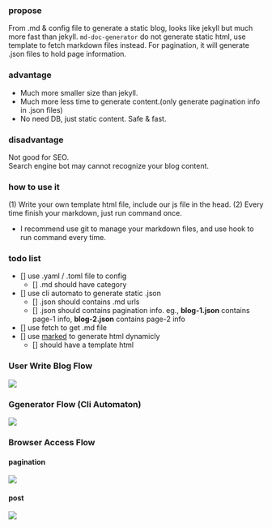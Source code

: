 
### propose 

From .md & config file to generate a static blog, 
looks like jekyll but much more fast than jekyll. 
```md-doc-generator``` do not generate static html, use template to fetch markdown files instead.
For pagination, it will generate .json files to hold page information.

### advantage

+ Much more smaller size than jekyll.
+ Much more less time to generate content.(only generate pagination info in .json files)
+ No need DB, just static content. Safe & fast.

### disadvantage

Not good for SEO.  
Search engine bot may cannot recognize your blog content.

### how to use it

(1) Write your own template html file, include our js file in the head.
(2) Every time finish your markdown, just run command once.
  + I recommend use git to manage your markdown files, and use hook to run command every time.

### todo list

+ [] use .yaml / .toml file to config
  - [] .md should have category
+ [] use cli automato to generate static .json 
  - [] .json should contains .md urls
  - [] .json should contains pagination info. 
      eg., **blog-1.json** contains page-1 info, **blog-2.json** contains page-2 info
+ [] use fetch to get .md file
+ [] use [marked](https://github.com/markedjs/marked) to generate html dynamicly
  - [] should have a template html


### User Write Blog Flow

[![](https://mermaid.ink/img/eyJjb2RlIjoiXG5ncmFwaCBURDtcbiAgdXNlclt5b3VyIGlkZWEgZXRjLl0tLXdyaXRlLS0-bWRbbWFya2Rvd24gZmlsZV07XG4iLCJtZXJtYWlkIjp7fSwidXBkYXRlRWRpdG9yIjpmYWxzZX0)](https://mermaid-js.github.io/mermaid-live-editor/#/edit/eyJjb2RlIjoiXG5ncmFwaCBURDtcbiAgdXNlclt5b3VyIGlkZWEgZXRjLl0tLXdyaXRlLS0-bWRbbWFya2Rvd24gZmlsZV07XG4iLCJtZXJtYWlkIjp7fSwidXBkYXRlRWRpdG9yIjpmYWxzZX0)

### Ggenerator Flow (Cli Automaton)

[![](https://mermaid.ink/img/eyJjb2RlIjoiZ3JhcGggVEQ7XG4gIG1kW21hcmtkb3duIGZpbGVdICYgY29uZmlnW3lhbWwgZmlsZV0tLT5qc29uW2pzb24gZmlsZTogZm9yIHBhZ2luYXRpb25dOyIsIm1lcm1haWQiOnt9LCJ1cGRhdGVFZGl0b3IiOmZhbHNlfQ)](https://mermaid-js.github.io/mermaid-live-editor/#/edit/eyJjb2RlIjoiZ3JhcGggVEQ7XG4gIG1kW21hcmtkb3duIGZpbGVdICYgY29uZmlnW3lhbWwgZmlsZV0tLT5qc29uW2pzb24gZmlsZTogZm9yIHBhZ2luYXRpb25dOyIsIm1lcm1haWQiOnt9LCJ1cGRhdGVFZGl0b3IiOmZhbHNlfQ)

### Browser Access Flow

#### pagination

[![](https://mermaid.ink/img/eyJjb2RlIjoiZ3JhcGggVEQ7XG4gIHRlbXAodGVtcGxhdGUgaHRtbCkgJiBqc29uW2pzb24gZmlsZV0tLT5odG1sOyIsIm1lcm1haWQiOnt9LCJ1cGRhdGVFZGl0b3IiOmZhbHNlfQ)](https://mermaid-js.github.io/mermaid-live-editor/#/edit/eyJjb2RlIjoiZ3JhcGggVEQ7XG4gIHRlbXAodGVtcGxhdGUgaHRtbCkgJiBqc29uW2pzb24gZmlsZV0tLT5odG1sOyIsIm1lcm1haWQiOnt9LCJ1cGRhdGVFZGl0b3IiOmZhbHNlfQ)

#### post

[![](https://mermaid.ink/img/eyJjb2RlIjoiZ3JhcGggVEQ7XG4gIHRlbXAodGVtcGxhdGUgaHRtbCkgJiBtZFttYXJrZG93biBmaWxlXS0tPmh0bWw7IiwibWVybWFpZCI6e30sInVwZGF0ZUVkaXRvciI6ZmFsc2V9)](https://mermaid-js.github.io/mermaid-live-editor/#/edit/eyJjb2RlIjoiZ3JhcGggVEQ7XG4gIHRlbXAodGVtcGxhdGUgaHRtbCkgJiBtZFttYXJrZG93biBmaWxlXS0tPmh0bWw7IiwibWVybWFpZCI6e30sInVwZGF0ZUVkaXRvciI6ZmFsc2V9)


<div style="display:none;">

### User Write Blog Flow (mermaid)

```mermaid
graph TD;
  user[your idea etc.]--write-->md[markdown file];
```

### Ggenerator Flow (Cli Automaton)

```mermaid
graph TD;
  md[markdown file] & config[yaml file]-->json[json file: for pagination];
```

### Browser Access Flow

#### pagination
```mermaid
graph TD;
  temp(template html) & json[json file]-->html;
```

#### post
```mermaid
graph TD;
  temp(template html) & md[markdown file]-->html;
```
  
</div>